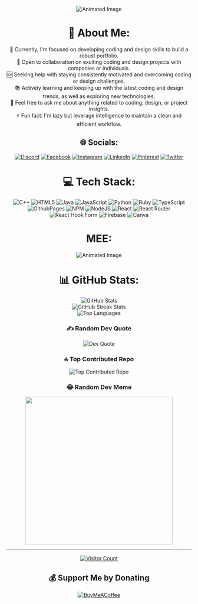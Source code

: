 <div align="center">

![Animated Image](https://i.pinimg.com/originals/d0/66/40/d06640939489b863b248706c77a8c8e0.gif)

# 💫 About Me:
🔬 Currently, I'm focused on developing coding and design skills to build a robust portfolio.<br>
🤝 Open to collaboration on exciting coding and design projects with companies or individuals.<br>
🆘 Seeking help with staying consistently motivated and overcoming coding or design challenges.<br>
📚 Actively learning and keeping up with the latest coding and design trends, as well as exploring new technologies.<br>
💬 Feel free to ask me about anything related to coding, design, or project insights.<br>
⚡ Fun fact: I'm lazy but leverage intelligence to maintain a clean and efficient workflow.

## 🌐 Socials:
[![Discord](https://img.shields.io/badge/Discord-%237289DA.svg?logo=discord&logoColor=white&style=flat-square)](https://discord.gg/Owensmith) [![Facebook](https://img.shields.io/badge/Facebook-%231877F2.svg?logo=Facebook&logoColor=white&style=flat-square)](https://www.facebook.com/owen.macharia.545/) [![Instagram](https://img.shields.io/badge/Instagram-%23E4405F.svg?logo=Instagram&logoColor=white&style=flat-square)](https://instagram.com/dark_icon_) [![LinkedIn](https://img.shields.io/badge/LinkedIn-%230077B5.svg?logo=linkedin&logoColor=white&style=flat-square)](https://linkedin.com/in/OWENSMITH) [![Pinterest](https://img.shields.io/badge/Pinterest-%23E60023.svg?logo=Pinterest&logoColor=white&style=flat-square)](https://pinterest.com/owen12m) [![Twitter](https://img.shields.io/badge/Twitter-%231DA1F2.svg?logo=Twitter&logoColor=white&style=flat-square)](https://twitter.com/@TheeOwenSmith) 

# 💻 Tech Stack:
![C++](https://img.shields.io/badge/c++-%2300599C.svg?style=for-the-badge&logo=c%2B%2B&logoColor=white) ![HTML5](https://img.shields.io/badge/html5-%23E34F26.svg?style=for-the-badge&logo=html5&logoColor=white) ![Java](https://img.shields.io/badge/java-%23ED8B00.svg?style=for-the-badge&logo=openjdk&logoColor=white) ![JavaScript](https://img.shields.io/badge/javascript-%23323330.svg?style=for-the-badge&logo=javascript&logoColor=%23F7DF1E) ![Python](https://img.shields.io/badge/python-3670A0?style=for-the-badge&logo=python&logoColor=ffdd54) ![Ruby](https://img.shields.io/badge/ruby-%23CC342D.svg?style=for-the-badge&logo=ruby&logoColor=white) ![TypeScript](https://img.shields.io/badge/typescript-%23007ACC.svg?style=for-the-badge&logo=typescript&logoColor=white) ![GithubPages](https://img.shields.io/badge/github%20pages-121013?style=for-the-badge&logo=github&logoColor=white) ![NPM](https://img.shields.io/badge/NPM-%23CB3837.svg?style=for-the-badge&logo=npm&logoColor=white) ![NodeJS](https://img.shields.io/badge/node.js-6DA55F?style=for-the-badge&logo=node.js&logoColor=white) ![React](https://img.shields.io/badge/react-%2320232a.svg?style=for-the-badge&logo=react&logoColor=%2361DAFB) ![React Router](https://img.shields.io/badge/React_Router-CA4245?style=for-the-badge&logo=react-router&logoColor=white) ![React Hook Form](https://img.shields.io/badge/React%20Hook%20Form-%23EC5990.svg?style=for-the-badge&logo=reacthookform&logoColor=white) ![Firebase](https://img.shields.io/badge/Firebase-039BE5?style=for-the-badge&logo=Firebase&logoColor=white) ![Canva](https://img.shields.io/badge/Canva-%2300C4CC.svg?style=for-the-badge&logo=Canva&logoColor=white)

# MEE:
![Animated Image](https://i.pinimg.com/originals/57/e3/53/57e353468c03daab4846f3c3418f436f.gif)

# 📊 GitHub Stats:
![GitHub Stats](https://github-readme-stats.vercel.app/api?username=mwangiowen&theme=dark&hide_border=true&include_all_commits=true&count_private=true)<br/>
![GitHub Streak Stats](https://github-readme-streak-stats.herokuapp.com/?user=mwangiowen&theme=dark&hide_border=true)<br/>
![Top Languages](https://github-readme-stats.vercel.app/api/top-langs/?username=mwangiowen&theme=dark&hide_border=true&include_all_commits=true&count_private=true&layout=compact)

### ✍️ Random Dev Quote
![Dev Quote](https://quotes-github-readme.vercel.app/api?type=horizontal&theme=radical)

### 🔝 Top Contributed Repo
![Top Contributed Repo](https://github-contributor-stats.vercel.app/api?username=mwangiowen&limit=5&theme=tokyonight&combine_all_yearly_contributions=true)

### 😂 Random Dev Meme
<img src='https://randommeme-five.vercel.app/' style="height: 400px;"/>

---

[![Visitor Count](https://visitcount.itsvg.in/api?id=mwangiowen&icon=0&color=0)](https://visitcount.itsvg.in)

## 💰 Support Me by Donating
[![BuyMeACoffee](https://img.shields.io/badge/Buy%20Me%20a%20Coffee-ffdd00?style=for-the-badge&logo=buy-me-a-coffee&logoColor=black)](https://www.buymeacoffee.com/mwangiowen) 

</div>
